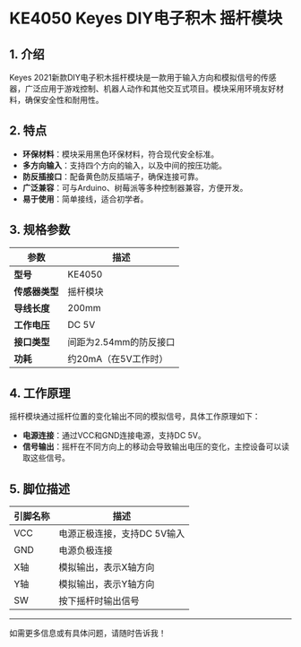 
# KE4050 Keyes DIY电子积木 摇杆模块

## 1. 介绍

Keyes 2021新款DIY电子积木摇杆模块是一款用于输入方向和模拟信号的传感器，广泛应用于游戏控制、机器人动作和其他交互式项目。模块采用环境友好材料，确保安全性和耐用性。

## 2. 特点

- **环保材料**：模块采用黑色环保材料，符合现代安全标准。
- **多方向输入**：支持四个方向的输入，以及中间的按压功能。
- **防反插接口**：配备黄色防反插端子，确保连接可靠。
- **广泛兼容**：可与Arduino、树莓派等多种控制器兼容，方便开发。
- **易于使用**：简单接线，适合初学者。

## 3. 规格参数

| 参数          | 描述                     |
|---------------|-------------------------|
| **型号**      | KE4050                  |
| **传感器类型**| 摇杆模块                |
| **导线长度**  | 200mm                   |
| **工作电压**  | DC 5V                   |
| **接口类型**  | 间距为2.54mm的防反接口   |
| **功耗**      | 约20mA（在5V工作时）    |

## 4. 工作原理

摇杆模块通过摇杆位置的变化输出不同的模拟信号，具体工作原理如下：

- **电源连接**：通过VCC和GND连接电源，支持DC 5V。
- **信号输出**：摇杆在不同方向上的移动会导致输出电压的变化，主控设备可以读取这些信号。

## 5. 脚位描述

| 引脚名称 | 描述                             |
|----------|----------------------------------|
| VCC      | 电源正极连接，支持DC 5V输入    |
| GND      | 电源负极连接                     |
| X轴      | 模拟输出，表示X轴方向          |
| Y轴      | 模拟输出，表示Y轴方向          |
| SW       | 按下摇杆时输出信号              |

---

如需更多信息或有具体问题，请随时告诉我！
